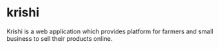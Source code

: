 # krishi
Krishi is a web application which provides platform for farmers and small business to sell their products online.
